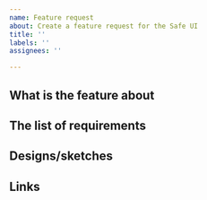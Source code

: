 ```yaml
---
name: Feature request
about: Create a feature request for the Safe UI
title: ''
labels: ''
assignees: ''

---
```


<!--

NB: this repository is ONLY for the React frontend of the Safe.
Please make sure your feature request is related specifically to the frontend.

For general technical QUESTIONS about the Safe, we recommend StackExchange:
https://ethereum.stackexchange.com/questions/tagged/gnosis-safe

Thank you!

-->

## What is the feature about

## The list of requirements

## Designs/sketches

## Links
